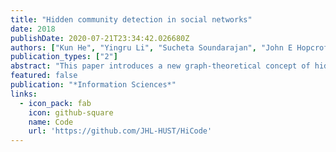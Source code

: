 ```yaml
---
title: "Hidden community detection in social networks"
date: 2018
publishDate: 2020-07-21T23:34:42.026680Z
authors: ["Kun He", "Yingru Li", "Sucheta Soundarajan", "John E Hopcroft"]
publication_types: ["2"]
abstract: "This paper introduces a new graph-theoretical concept of hidden community for analyzing complex networks, which contain both stronger or dominant communities and weak communities.The weak communities are termed as being with the hidden community structure if most of its members also belong to the stronger communities. We propose a meta-approach, namely HICODE (HIdden COmmunity DEtection),for identifying the hidden community structure as well as enhancing the detection of the dominant community structure.Extensive experiments on real-world networks are carried out and the obtained results demonstrate that HICODE outperforms several state-of-the-art community detection methods interms of uncovering both the dominant and the hidden structure. Due to the difficulty of labeling all ground truth communities in real-world datasets, HICODE provides a promising technique top in point the existing latent communities and uncover communities for which there is no ground truth.Our finding in this work is significant to detect hidden communities in complex social networks"
featured: false
publication: "*Information Sciences*"
links:
  - icon_pack: fab
    icon: github-square
    name: Code
    url: 'https://github.com/JHL-HUST/HiCode'
---
```



